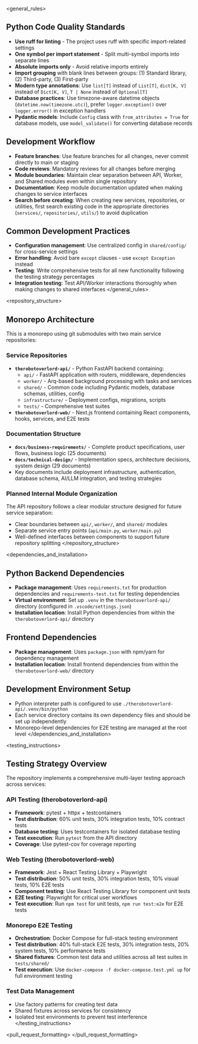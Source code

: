 <general_rules>
## Python Code Quality Standards
- **Use ruff for linting** - The project uses ruff with specific import-related settings
- **One symbol per import statement** - Split multi-symbol imports into separate lines
- **Absolute imports only** - Avoid relative imports entirely
- **Import grouping** with blank lines between groups: (1) Standard library, (2) Third-party, (3) First-party
- **Modern type annotations**: Use `list[T]` instead of `List[T]`, `dict[K, V]` instead of `Dict[K, V]`, `T | None` instead of `Optional[T]`
- **Database practices**: Use timezone-aware datetime objects (`datetime.now(timezone.utc)`), prefer `logger.exception()` over `logger.error()` in exception handlers
- **Pydantic models**: Include `Config` class with `from_attributes = True` for database models, use `model_validate()` for converting database records

## Development Workflow
- **Feature branches**: Use feature branches for all changes, never commit directly to main or staging
- **Code reviews**: Mandatory reviews for all changes before merging
- **Module boundaries**: Maintain clear separation between API, Worker, and Shared modules even within single repository
- **Documentation**: Keep module documentation updated when making changes to service interfaces
- **Search before creating**: When creating new services, repositories, or utilities, first search existing code in the appropriate directories (`services/`, `repositories/`, `utils/`) to avoid duplication

## Common Development Practices
- **Configuration management**: Use centralized config in `shared/config/` for cross-service settings
- **Error handling**: Avoid bare `except` clauses - use `except Exception` instead
- **Testing**: Write comprehensive tests for all new functionality following the testing strategy percentages
- **Integration testing**: Test API/Worker interactions thoroughly when making changes to shared interfaces
</general_rules>

<repository_structure>
## Monorepo Architecture
This is a monorepo using git submodules with two main service repositories:

### Service Repositories
- **`therobotoverlord-api/`** - Python FastAPI backend containing:
  - `api/` - FastAPI application with routers, middleware, dependencies
  - `worker/` - Arq-based background processing with tasks and services
  - `shared/` - Common code including Pydantic models, database schemas, utilities, config
  - `infrastructure/` - Deployment configs, migrations, scripts
  - `tests/` - Comprehensive test suites
- **`therobotoverlord-web/`** - Next.js frontend containing React components, hooks, services, and E2E tests

### Documentation Structure
- **`docs/business-requirements/`** - Complete product specifications, user flows, business logic (25 documents)
- **`docs/technical-design/`** - Implementation specs, architecture decisions, system design (29 documents)
- Key documents include deployment infrastructure, authentication, database schema, AI/LLM integration, and testing strategies

### Planned Internal Module Organization
The API repository follows a clear modular structure designed for future service separation:
- Clear boundaries between `api/`, `worker/`, and `shared/` modules
- Separate service entry points (`api/main.py`, `worker/main.py`)
- Well-defined interfaces between components to support future repository splitting
</repository_structure>

<dependencies_and_installation>
## Python Backend Dependencies
- **Package management**: Uses `requirements.txt` for production dependencies and `requirements-test.txt` for testing dependencies
- **Virtual environment**: Set up `.venv` in the `therobotoverlord-api/` directory (configured in `.vscode/settings.json`)
- **Installation location**: Install Python dependencies from within the `therobotoverlord-api/` directory

## Frontend Dependencies
- **Package management**: Uses `package.json` with npm/yarn for dependency management
- **Installation location**: Install frontend dependencies from within the `therobotoverlord-web/` directory

## Development Environment Setup
- Python interpreter path is configured to use `./therobotoverlord-api/.venv/bin/python`
- Each service directory contains its own dependency files and should be set up independently
- Monorepo-level dependencies for E2E testing are managed at the root level
</dependencies_and_installation>

<testing_instructions>
## Testing Strategy Overview
The repository implements a comprehensive multi-layer testing approach across services:

### API Testing (therobotoverlord-api)
- **Framework**: pytest + httpx + testcontainers
- **Test distribution**: 60% unit tests, 30% integration tests, 10% contract tests
- **Database testing**: Uses testcontainers for isolated database testing
- **Test execution**: Run `pytest` from the API directory
- **Coverage**: Use pytest-cov for coverage reporting

### Web Testing (therobotoverlord-web)
- **Framework**: Jest + React Testing Library + Playwright
- **Test distribution**: 50% unit tests, 30% integration tests, 10% visual tests, 10% E2E tests
- **Component testing**: Use React Testing Library for component unit tests
- **E2E testing**: Playwright for critical user workflows
- **Test execution**: Run `npm test` for unit tests, `npm run test:e2e` for E2E tests

### Monorepo E2E Testing
- **Orchestration**: Docker Compose for full-stack testing environment
- **Test distribution**: 40% full-stack E2E tests, 30% integration tests, 20% system tests, 10% performance tests
- **Shared fixtures**: Common test data and utilities across all test suites in `tests/shared/`
- **Test execution**: Use `docker-compose -f docker-compose.test.yml up` for full environment testing

### Test Data Management
- Use factory patterns for creating test data
- Shared fixtures across services for consistency
- Isolated test environments to prevent test interference
</testing_instructions>

<pull_request_formatting>
</pull_request_formatting>
